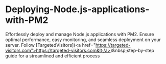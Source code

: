# Deploying-Node.js-applications-with-PM2
Effortlessly deploy and manage Node.js applications with PM2. Ensure optimal performance, easy monitoring, and seamless deployment on your server. Follow [TargetedVisitors](&lt;a href="https://targeted-visitors.com">https://targeted-visitors.com&lt;/a>)&amp;nbsp;step-by-step guide for a streamlined and efficient process
